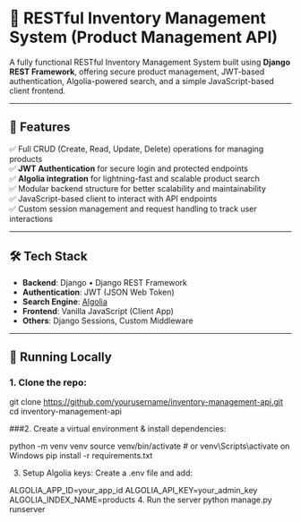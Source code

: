 # 🧾 RESTful Inventory Management System (Product Management API)

A fully functional RESTful Inventory Management System built using **Django REST Framework**, offering secure product management, JWT-based authentication, Algolia-powered search, and a simple JavaScript-based client frontend.

---

## 🚀 Features

✅ Full CRUD (Create, Read, Update, Delete) operations for managing products  
✅ **JWT Authentication** for secure login and protected endpoints  
✅ **Algolia integration** for lightning-fast and scalable product search  
✅ Modular backend structure for better scalability and maintainability  
✅ JavaScript-based client to interact with API endpoints  
✅ Custom session management and request handling to track user interactions  

---

## 🛠️ Tech Stack

- **Backend**: Django • Django REST Framework  
- **Authentication**: JWT (JSON Web Token)  
- **Search Engine**: [Algolia](https://www.algolia.com/)  
- **Frontend**: Vanilla JavaScript (Client App)  
- **Others**: Django Sessions, Custom Middleware

---

## 🧪 Running Locally

### 1. Clone the repo:

git clone https://github.com/yourusername/inventory-management-api.git
cd inventory-management-api

###2. Create a virtual environment & install dependencies:

python -m venv venv
source venv/bin/activate  # or venv\Scripts\activate on Windows
pip install -r requirements.txt

3. Setup Algolia keys:
Create a .env file and add:

ALGOLIA_APP_ID=your_app_id
ALGOLIA_API_KEY=your_admin_key
ALGOLIA_INDEX_NAME=products
4. Run the server
python manage.py runserver


